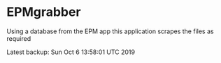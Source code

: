 # EPMgrabber
Using a database from the EPM app this application scrapes the files as required


Latest backup: Sun Oct 6 13:58:01 UTC 2019

